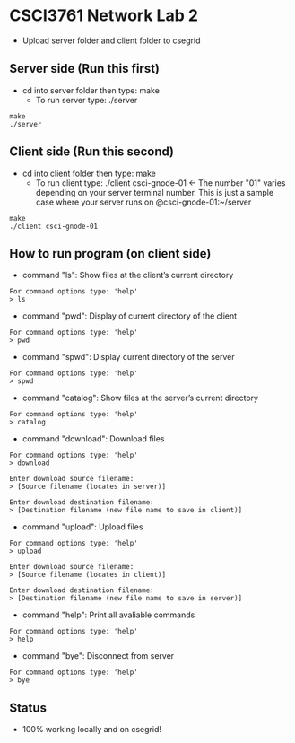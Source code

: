 # CSCI3761 Network Lab 2

- Upload server folder and client folder to csegrid

## Server side (Run this first)

- cd into server folder then type: make 
  - To run server type: ./server

```
make
./server
```

## Client side (Run this second)

- cd into client folder then type: make
  - To run client type: ./client csci-gnode-01 <- The number "01" varies depending on your server terminal number. This is just a sample case where your server runs on @csci-gnode-01:~/server
  
```
make
./client csci-gnode-01
```

## How to run program (on client side)

- command "ls": Show files at the client’s current directory
```
For command options type: 'help'
> ls
```

- command "pwd": Display of current directory of the client
```
For command options type: 'help'
> pwd
```

- command "spwd": Display current directory of the server
```
For command options type: 'help'
> spwd
```

- command "catalog": Show files at the server’s current directory
```
For command options type: 'help'
> catalog
```

- command "download": Download files
```
For command options type: 'help'
> download

Enter download source filename:
> [Source filename (locates in server)]

Enter download destination filename:
> [Destination filename (new file name to save in client)]
```

- command "upload": Upload files
```
For command options type: 'help'
> upload

Enter download source filename:
> [Source filename (locates in client)]

Enter download destination filename:
> [Destination filename (new file name to save in server)]
```

- command "help": Print all avaliable commands
```
For command options type: 'help'
> help
```

- command "bye": Disconnect from server
```
For command options type: 'help'
> bye
```

## Status

- 100% working locally and on csegrid!

